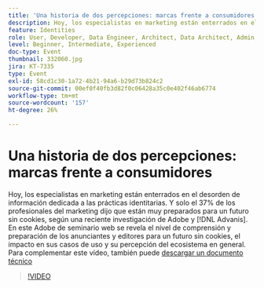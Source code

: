 ```yaml
---
title: 'Una historia de dos percepciones: marcas frente a consumidores'
description: Hoy, los especialistas en marketing están enterrados en el desorden de información dedicada a las prácticas identitarias. Y solo el 37% de los profesionales del marketing dijeron que están muy preparados para un futuro sin cookies, según una reciente investigación de Adobe y Advanis. En este Adobe de seminario web se revela el nivel de comprensión y preparación de los anunciantes y editores para un futuro sin cookies, el impacto en sus casos de uso y su percepción del ecosistema en general.
feature: Identities
role: User, Developer, Data Engineer, Architect, Data Architect, Admin, Leader
level: Beginner, Intermediate, Experienced
doc-type: Event
thumbnail: 332060.jpg
jira: KT-7335
type: Event
exl-id: 58cd1c30-1a72-4b21-94a6-b29d73b824c2
source-git-commit: 00ef0f40fb3d82f0c06428a35c0e402f46ab6774
workflow-type: tm+mt
source-wordcount: '157'
ht-degree: 26%

---
```


# Una historia de dos percepciones: marcas frente a consumidores

Hoy, los especialistas en marketing están enterrados en el desorden de información dedicada a las prácticas identitarias. Y solo el 37% de los profesionales del marketing dijo que están muy preparados para un futuro sin cookies, según una reciente investigación de Adobe y [!DNL Advanis]. En este Adobe de seminario web se revela el nivel de comprensión y preparación de los anunciantes y editores para un futuro sin cookies, el impacto en sus casos de uso y su percepción del ecosistema en general. Para complementar este vídeo, también puede [descargar un documento técnico](assets/whitepaper-a-tale-of-two-perceptions.pdf)

>[!VIDEO](https://video.tv.adobe.com/v/332060/?learn=on)

